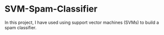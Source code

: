 # SVM-Spam-Classifier
In this project, I have used using support vector machines (SVMs) to build a spam classifier.
